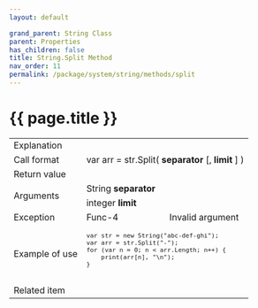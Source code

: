 ```yaml
---
layout: default

grand_parent: String Class
parent: Properties
has_children: false
title: String.Split Method
nav_order: 11
permalink: /package/system/string/methods/split
---
```

# {{ page.title }}

<table>
  <tr>
    <td>Explanation</td>
    <td colspan="2"></td>
  </tr>
  <tr>
    <td>Call format</td>
    <td colspan="2">var arr = str.Split( <b>separator</b> [, <b>limit</b> ] )</td>
  </tr>
  <tr>
    <td>Return value</td>
    <td colspan="2"></td>
  </tr>  
  <tr>
    <td rowspan="2">Arguments</td>
    <td>String <b>separator</b></td>
    <td></td>
  </tr>
  <tr>
    <td>integer <b>limit</b></td>
    <td></td>
  </tr>
  <tr>
    <td>Exception</td>
    <td>Func-4</td>
    <td>Invalid argument</td>
  </tr>
  <tr>
    <td>Example of use</td>
    <td colspan="2"><code><pre>
var str = new String("abc-def-ghi");
var arr = str.Split("-");
for (var n = 0; n < arr.Length; n++) {
    print(arr[n], "\n");
}
    </pre></code></td>
  </tr>
  <tr>
    <td>Related item</td>
    <td colspan="2"></td>
  </tr>
</table>
